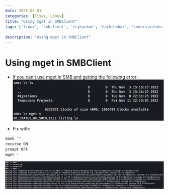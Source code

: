 ```yaml
---
date: 2025-05-01
categories: [Fixes, Linux]
title: "Using mget in SMBClient"
tags: ['linux', 'smbclient', 'tryhackme', 'hackthebox', 'immersivelabs', 'thm', 'iml', 'htb']

description: "Using mget in SMBClient"
---
```


# Using mget in SMBClient

- If you can't use mget in SMB and getting the following error:
![image1](../resources/55ef41adb2a045cf831a48f8230643d9.png)

- Fix with:
```bash
mask ""
recurse ON
prompt OFF
mget *
```

![image2](../resources/76bcdfaf6b7247aebaf3947d3ef6ce71.png)
